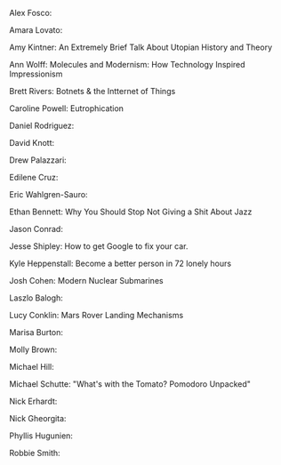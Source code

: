 Alex Fosco: 

Amara Lovato:

Amy Kintner: An Extremely Brief Talk About Utopian History and Theory

Ann Wolff: Molecules and Modernism: How Technology Inspired Impressionism

Brett Rivers: Botnets & the Intternet of Things

Caroline Powell:  Eutrophication

Daniel Rodriguez:

David Knott:

Drew Palazzari:

Edilene Cruz:

Eric Wahlgren-Sauro: 

Ethan Bennett: Why You Should Stop Not Giving a Shit About Jazz

Jason Conrad:

Jesse Shipley: How to get Google to fix your car.

Kyle Heppenstall: Become a better person in 72 lonely hours

Josh Cohen: 
  Modern Nuclear Submarines

Laszlo Balogh:

Lucy Conklin: Mars Rover Landing Mechanisms

Marisa Burton:

Molly Brown:

Michael Hill:

Michael Schutte: "What's with the Tomato? Pomodoro Unpacked"

Nick Erhardt:

Nick Gheorgita:

Phyllis Hugunien:

Robbie Smith:

